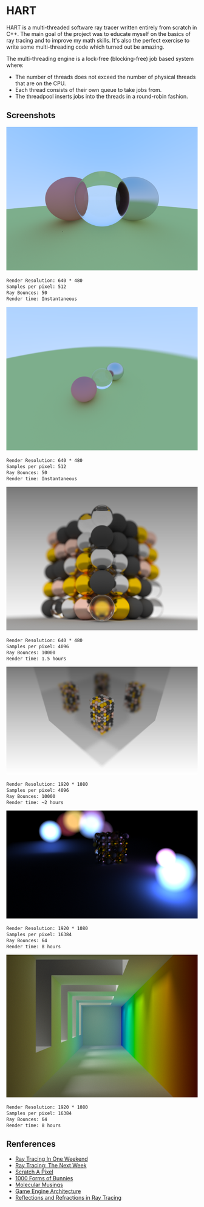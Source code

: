 # HART

HART is a multi-threaded software ray tracer written entirely from scratch in C++. The main goal of the project was to educate myself on the basics of ray tracing and to improve my math skills. It's also the perfect exercise to write some multi-threading code which turned out be amazing.

The multi-threading engine is a lock-free (blocking-free) job based system where:
  - The number of threads does not exceed the number of physical threads that are on the CPU.
  - Each thread consists of their own queue to take jobs from.
  - The threadpool inserts jobs into the threads in a round-robin fashion.
  
  
## Screenshots

<img src="Images/04132020_1345.png" alt="Working diffused, dielectric and metallic materials"/>

```
Render Resolution: 640 * 480
Samples per pixel: 512
Ray Bounces: 50
Render time: Instantaneous
```

<img src="Images/04222020_0048.png" alt="Working positional camera"/>

```
Render Resolution: 640 * 480
Samples per pixel: 512
Ray Bounces: 50
Render time: Instantaneous
```

<img src="Images/05012020_0403.png" alt="Working depth of field"/>

```
Render Resolution: 640 * 480
Samples per pixel: 4096
Ray Bounces: 10000
Render time: 1.5 hours
```

<img src="Images/05042020_2007.png" alt="Working planes"/>

```
Render Resolution: 1920 * 1080
Samples per pixel: 4096
Ray Bounces: 10000
Render time: ~2 hours
```

<img src="Images/05052020_1255.png" alt="Working emissive materials"/>

```
Render Resolution: 1920 * 1080
Samples per pixel: 16384
Ray Bounces: 64
Render time: 8 hours
```

<img src="Images/05062020_0928.png" alt="Gradient wall"/>

```
Render Resolution: 1920 * 1080
Samples per pixel: 16384
Ray Bounces: 64
Render time: 8 hours
```

## Renferences
  - [Ray Tracing In One Weekend](https://www.realtimerendering.com/raytracing/Ray%20Tracing%20in%20a%20Weekend.pdf)
  - [Ray Tracing: The Next Week](https://www.realtimerendering.com/raytracing/Ray%20Tracing_%20The%20Next%20Week.pdf)
  - [Scratch A Pixel](https://www.scratchapixel.com/)
  - [1000 Forms of Bunnies](http://viclw17.github.io/)
  - [Molecular Musings](https://blog.molecular-matters.com/2015/08/24/job-system-2-0-lock-free-work-stealing-part-1-basics/)
  - [Game Engine Architecture](https://www.gameenginebook.com/)
  - [Reflections and Refractions in Ray Tracing](https://graphics.stanford.edu/courses/cs148-10-summer/docs/2006--degreve--reflection_refraction.pdf)
